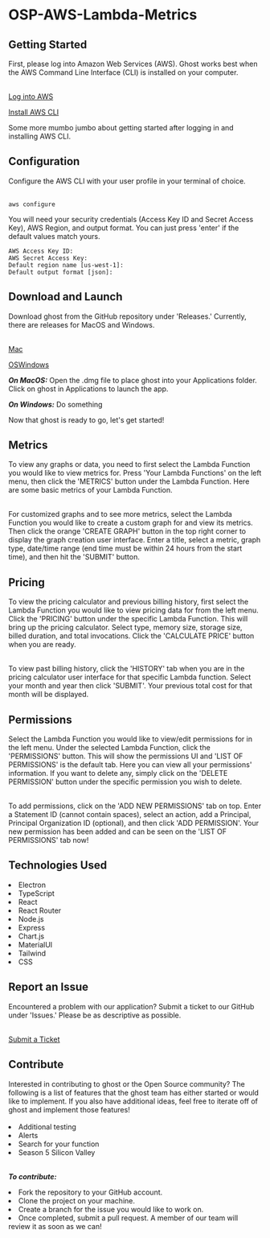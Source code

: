 # OSP-AWS-Lambda-Metrics

<h2>Getting Started</h2>
First, please log into Amazon Web Services (AWS). Ghost works best when the AWS Command Line Interface (CLI) is installed on your computer.
<br>  
<br />

[Log into AWS](https://signin.aws.amazon.com/signin?redirect_uri=https%3A%2F%2Fconsole.aws.amazon.com%2Fconsole%2Fhome%3FhashArgs%3D%2523%26isauthcode%3Dtrue%26state%3DhashArgsFromTB_us-west-2_3def78f93219f346&client_id=arn%3Aaws%3Asignin%3A%3A%3Aconsole%2Fcanvas&forceMobileApp=0&code_challenge=8I-LvSUOJq5oXg_UEBENvX3DmGuddz2I9ScmMDvYY64&code_challenge_method=SHA-256)

[Install AWS CLI](https://docs.aws.amazon.com/cli/latest/userguide/getting-started-install.html)

Some more mumbo jumbo about getting started after logging in and installing AWS CLI.


<h2>Configuration</h2>
Configure the AWS CLI with your user profile in your terminal of choice.
<br>
<br />

```
aws configure
```
You will need your security credentials (Access Key ID and Secret Access Key), AWS Region, and output format. You can just press 'enter' if the default values match yours.

```
AWS Access Key ID:
AWS Secret Access Key:
Default region name [us-west-1]:
Default output format [json]:
```

<h2>Download and Launch</h2>
Download ghost from the GitHub repository under 'Releases.' Currently, there are releases for MacOS and Windows.
<br>
<br />

[Mac](https://www.google.com/)


[OSWindows](https://www.google.com/)

<i><b>On MacOS:</b></i>
Open the .dmg file to place ghost into your Applications folder.
Click on ghost in Applications to launch the app.

<i><b>On Windows:</b></i>
Do something

Now that ghost is ready to go, let's get started!

<h2>Metrics</h2>
To view any graphs or data, you need to first select the Lambda Function you would like to view metrics for. Press 'Your Lambda Functions' on the left menu, then click the 'METRICS' button under the Lambda Function. Here are some basic metrics of your Lambda Function.  
<br>
<br />

For customized graphs and to see more metrics, select the Lambda Function you would like to create a custom graph for and view its metrics. Then click the orange 'CREATE GRAPH' button in the top right corner to display the graph creation user interface. Enter a title, select a metric, graph type, date/time range (end time must be within 24 hours from the start time), and then hit the 'SUBMIT' button.

<h2>Pricing</h2>
To view the pricing calculator and previous billing history, first select the Lambda Function you would like to view pricing data for from the left menu. Click the 'PRICING' button under the specific Lambda Function. This will bring up the pricing calculator. Select type, memory size, storage size, billed duration, and total invocations. Click the 'CALCULATE PRICE' button when you are ready.
<br>
<br />

To view past billing history, click the 'HISTORY' tab when you are in the pricing calculator user interface for that specific Lambda function. Select your month and year then click 'SUBMIT'. Your previous total cost for that month will be displayed.

<h2>Permissions</h2>
Select the Lambda Function you would like to view/edit permissions for in the left menu. Under the selected Lambda Function, click the 'PERMISSIONS' button. This will show the permissions UI and 'LIST OF PERMISSIONS' is the default tab. Here you can view all your permissions' information. If you want to delete any, simply click on the 'DELETE PERMISSION' button under the specific permission you wish to delete.
<br>
<br />

To add permissions, click on the 'ADD NEW PERMISSIONS' tab on top. Enter a Statement ID (cannot contain spaces), select an action, add a Principal, Principal Organization ID (optional), and then click 'ADD PERMISSION'. Your new permission has been added and can be seen on the 'LIST OF PERMISSIONS' tab now!

<h2>Technologies Used</h2>
<li>Electron</li>
<li>TypeScript</li>
<li>React</li>
<li>React Router</li>
<li>Node.js</li>
<li>Express</li>
<li>Chart.js</li>
<li>MaterialUI</li>
<li>Tailwind</li>
<li>CSS</li>

<h2>Report an Issue</h2>
Encountered a problem with our application? Submit a ticket to our GitHub under 'Issues.' Please be as descriptive as possible.
<br>
<br />

[Submit a Ticket](https://github.com/oslabs-beta/ghost/issues)


<h2>Contribute</h2>
Interested in contributing to ghost or the Open Source community? The following is a list of features that the ghost team has either started or would like to implement. If you also have additional ideas, feel free to iterate off of ghost and implement those features!
<br>
<br />

<li>Additional testing</li>
<li>Alerts</li>
<li>Search for your function</li>
<li>Season 5 Silicon Valley</li>
<br>


<i><b>To contribute:</b></i>


<li>Fork the repository to your GitHub account.</li>
<li>Clone the project on your machine.</li>
<li>Create a branch for the issue you would like to work on.</li>
<li>Once completed, submit a pull request. A member of our team will review it as soon as we can!</li>
